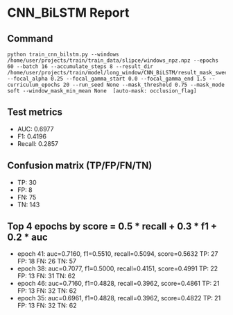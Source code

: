 # CNN_BiLSTM Report

## Command
```
python train_cnn_bilstm.py --windows /home/user/projects/train/train_data/slipce/windows_npz.npz --epochs 60 --batch 16 --accumulate_steps 8 --result_dir /home/user/projects/train/model/long_window/CNN_BiLSTM/result_mask_sweep_60e/run_02 --focal_alpha 0.25 --focal_gamma_start 0.0 --focal_gamma_end 1.5 --curriculum_epochs 20 --run_seed None --mask_threshold 0.75 --mask_mode soft --window_mask_min_mean None  [auto-mask: occlusion_flag]
```

## Test metrics
- AUC: 0.6977
- F1: 0.4196
- Recall: 0.2857
## Confusion matrix (TP/FP/FN/TN)
- TP: 30
- FP: 8
- FN: 75
- TN: 143

## Top 4 epochs by score = 0.5 * recall + 0.3 * f1 + 0.2 * auc
- epoch 41: auc=0.7160, f1=0.5510, recall=0.5094, score=0.5632  TP: 27 FP: 18 FN: 26 TN: 57
- epoch 38: auc=0.7077, f1=0.5000, recall=0.4151, score=0.4991  TP: 22 FP: 13 FN: 31 TN: 62
- epoch 46: auc=0.7160, f1=0.4828, recall=0.3962, score=0.4861  TP: 21 FP: 13 FN: 32 TN: 62
- epoch 35: auc=0.6961, f1=0.4828, recall=0.3962, score=0.4822  TP: 21 FP: 13 FN: 32 TN: 62
